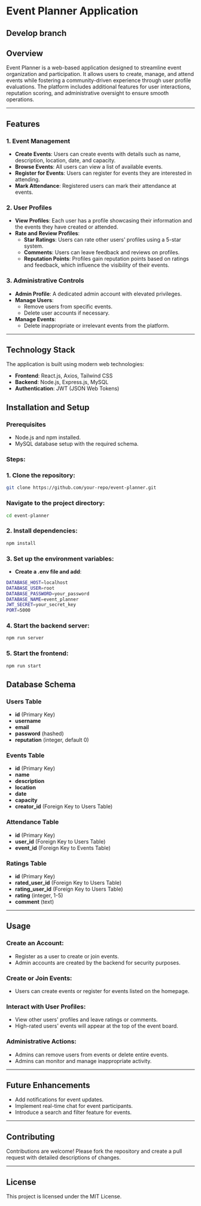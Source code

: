 # Event Planner Application 


## Develop branch 

## Overview 

Event Planner is a web-based application designed to streamline event organization and participation. It allows users to create, manage, and attend events while fostering a community-driven experience through user profile evaluations. The platform includes additional features for user interactions, reputation scoring, and administrative oversight to ensure smooth operations.



---

## Features

### 1. Event Management
- **Create Events**: Users can create events with details such as name, description, location, date, and capacity.
- **Browse Events**: All users can view a list of available events.
- **Register for Events**: Users can register for events they are interested in attending.
- **Mark Attendance**: Registered users can mark their attendance at events.

### 2. User Profiles
- **View Profiles**: Each user has a profile showcasing their information and the events they have created or attended.
- **Rate and Review Profiles**:
  - **Star Ratings**: Users can rate other users' profiles using a 5-star system.
  - **Comments**: Users can leave feedback and reviews on profiles.
  - **Reputation Points**: Profiles gain reputation points based on ratings and feedback, which influence the visibility of their events.

### 3. Administrative Controls
- **Admin Profile**: A dedicated admin account with elevated privileges.
- **Manage Users**:
  - Remove users from specific events.
  - Delete user accounts if necessary.
- **Manage Events**:
  - Delete inappropriate or irrelevant events from the platform.

---

## Technology Stack
The application is built using modern web technologies:
- **Frontend**: React.js, Axios, Tailwind CSS
- **Backend**: Node.js, Express.js, MySQL
- **Authentication**: JWT (JSON Web Tokens)

## Installation and Setup

### Prerequisites
- Node.js and npm installed.
- MySQL database setup with the required schema.

### Steps:
### 1. Clone the repository:
   ```bash
   git clone https://github.com/your-repo/event-planner.git
```
### Navigate to the project directory:

   ```bash
cd event-planner
```
### 2. Install dependencies:
   ```bash
npm install
```
### 3. Set up the environment variables:
- **Create a .env file and add**:
```bash
DATABASE_HOST=localhost
DATABASE_USER=root
DATABASE_PASSWORD=your_password
DATABASE_NAME=event_planner
JWT_SECRET=your_secret_key
PORT=5000
```
### 4. Start the backend server:
```bash
npm run server
```
### 5. Start the frontend:
```bash
npm run start
```
## Database Schema

### Users Table
- **id** (Primary Key)
- **username**
- **email**
- **password** (hashed)
- **reputation** (integer, default 0)

### Events Table
- **id** (Primary Key)
- **name**
- **description**
- **location**
- **date**
- **capacity**
- **creator_id** (Foreign Key to Users Table)

### Attendance Table
- **id** (Primary Key)
- **user_id** (Foreign Key to Users Table)
- **event_id** (Foreign Key to Events Table)

### Ratings Table
- **id** (Primary Key)
- **rated_user_id** (Foreign Key to Users Table)
- **rating_user_id** (Foreign Key to Users Table)
- **rating** (integer, 1-5)
- **comment** (text)

---

## Usage

### Create an Account:
- Register as a user to create or join events.
- Admin accounts are created by the backend for security purposes.

### Create or Join Events:
- Users can create events or register for events listed on the homepage.

### Interact with User Profiles:
- View other users' profiles and leave ratings or comments.
- High-rated users' events will appear at the top of the event board.

### Administrative Actions:
- Admins can remove users from events or delete entire events.
- Admins can monitor and manage inappropriate activity.

---

## Future Enhancements
- Add notifications for event updates.
- Implement real-time chat for event participants.
- Introduce a search and filter feature for events.

---

## Contributing
Contributions are welcome! Please fork the repository and create a pull request with detailed descriptions of changes.

---

## License
This project is licensed under the MIT License.
